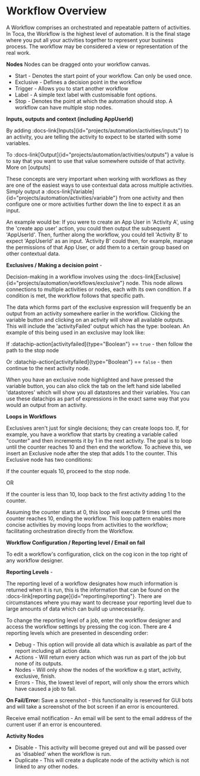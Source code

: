 # Workflow Overview

A Workflow comprises an orchestrated and repeatable pattern of activities. In Toca, the Workflow is the highest level of automation. It is the final stage where you put all your activities together to represent your business process. The workflow may be considered a view or representation of the real work.

**Nodes**
Nodes can be dragged onto your workflow canvas.
- Start - Denotes the start point of your workflow. Can only be used once.
- Exclusive - Defines a decision point in the workflow
- Trigger - Allows you to start another workflow
- Label - A simple text label with customisable font options.
- Stop - Denotes the point at which the automation should stop. A workflow can have multiple stop nodes.

**Inputs, outputs and context (including AppUserId)**

By adding :docs-link[Inputs]{id="projects/automation/activities/inputs"} to an activity, you are telling the activity to expect to be started with some variables. 

To :docs-link[Output]{id="projects/automation/activities/outputs"} a value is to say that you want to use that value somewhere outside of that activity. More on [outputs]

These concepts are very important when working with workflows as they are one of the easiest ways to use contextual data across multiple activities. Simply output a :docs-link[Variable]{id="projects/automation/activities/variable"} from one activity and then configure one or more activities further down the line to expect it as an input.

An example would be: If you were to create an App User in 'Activity A', using the 'create app user' action, you could then output the subsequent 'AppUserId'. Then, further along the workflow, you could tell 'Activity B' to expect 'AppUserId' as an input. 'Activity B' could then, for example, manage the permissions of that App User, or add them to a certain group based on other contextual data.

**Exclusives / Making a decision point** - 

Decision-making in a workflow involves using the :docs-link[Exclusive]{id="projects/automation/workflows/exclusive"} node. This node allows connections to multiple activities or nodes, each with its own condition. If a condition is met, the workflow follows that specific path.

The data which forms part of the exclusive expression will frequently be an output from an activity somewhere earlier in the workflow. Clicking the variable button and clicking on an activity will show all available outputs. This will include the 'activityFailed' output which has the type: boolean. An example of this being used in an exclusive may look like:

If 
:datachip-action[activityfailed]{type="Boolean"} == `true` - then follow the path to the stop node

Or
:datachip-action[activityfailed]{type="Boolean"} == `false` - then continue to the next activity node.

When you have an exclusive node highlighted and have pressed the variable button, you can also click the tab on the left hand side labelled 'datastores' which will show you all datastores and their variables. You can use these datachips as part of expressions in the exact same way that you would an output from an activity.


**Loops in Workflows**

Exclusives aren't just for single decisions; they can create loops too. If, for example, you have a workflow that starts by creating a variable called "counter" and then increments it by 1 in the next activity. The goal is to loop until the counter reaches 10 and then end the workflow. To achieve this, we insert an Exclusive node after the step that adds 1 to the counter. This Exclusive node has two conditions:

If the counter equals 10, proceed to the stop node.

OR

If the counter is less than 10, loop back to the first activity adding 1 to the counter.

Assuming the counter starts at 0, this loop will execute 9 times until the counter reaches 10, ending the workflow. This loop pattern enables more concise activities by moving loops from activities to the workflow; facilitating orchestration directly from the Workflow.

**Workflow Configuration / Reporting level / Email on fail**

To edit a workflow's configuration, click on the cog icon in the top right of any workflow designer.

**Reporting Levels** - 

The reporting level of a workflow designates how much information is returned when it is run, this is the information that can be found on the :docs-link[reporting page]{id="reporting/reporting"}. There are circumstances where you may want to decrease your reporting level due to large amounts of data which can build up unnecessarily.

To change the reporting level of a job, enter the workflow designer and access the workflow settings by pressing the cog icon. There are 4 reporting levels which are presented in descending order:

- Debug - This option will provide all data which is available as part of the report including all action data.
- Actions - Will return every action which was run as part of the job but none of its outputs.
- Nodes - Will only show the nodes of the workflow e.g start, activity, exclusive, finish.
- Errors - This, the lowest level of report, will only show the errors which have caused a job to fail.

**On Fail/Error:**
Save a screenshot - this functionality is reserved for GUI bots and will take a screenshot of the bot screen if an error is encountered.

Receive email notification - An email will be sent to the email address of the current user if an error is encountered.

**Activity Nodes**
- Disable - This activity will become greyed out and will be passed over as 'disabled' when the workflow is run.
- Duplicate - This will create a duplicate node of the activity which is not linked to any other nodes.
